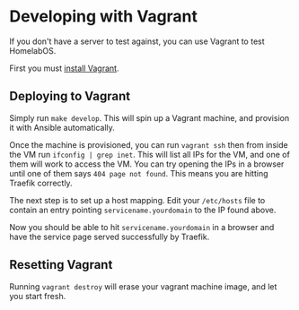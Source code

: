 # Developing with Vagrant

If you don't have a server to test against, you can use Vagrant to test HomelabOS.

First you must [install Vagrant](https://www.vagrantup.com/downloads.html).

## Deploying to Vagrant

Simply run `make develop`. This will spin up a Vagrant machine, and provision it
with Ansible automatically.

Once the machine is provisioned, you can run `vagrant ssh` then from inside the VM run `ifconfig | grep inet`. This will list all IPs for the VM, and one of them will work to access the VM. You can try opening the IPs in a browser until one of them says `404 page not found`. This means you are hitting Traefik correctly.

The next step is to set up a host mapping. Edit your `/etc/hosts` file to contain an entry pointing `servicename.yourdomain` to the IP found above.

Now you should be able to hit `servicename.yourdomain` in a browser and have the service page served successfully by Traefik.

## Resetting Vagrant

Running `vagrant destroy` will erase your vagrant machine image, and let you start fresh.
